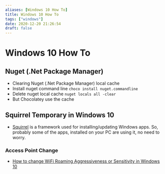 ```yaml
---
aliases: [Windows 10 How To]
title: Windows 10 How To
tags: ["windows"]
date: 2020-12-20 21:26:54
draft: false
---
```


# Windows 10 How To

## Nuget (.Net Package Manager)

- Clearing Nuget (.Net Package Manager) local cache
- Install nuget command line `choco install nuget.commandline`
- Delete nuget local cache `nuget locals all -clear`
- But Chocolatey use the cache

## Squirrel Temporary in Windows 10

- [Squirrel](https://github.com/Squirrel/Squirrel.Windows) is a framework used for installing/updating Windows apps. So, probably some of the apps, installed on your PC are using it, no need to worry.

### Access Point Change

- [How to change WiFi Roaming Aggressiveness or Sensitivity in Windows 10](https://www.thewindowsclub.com/wifi-roaming-sensitivity-aggressiveness)
